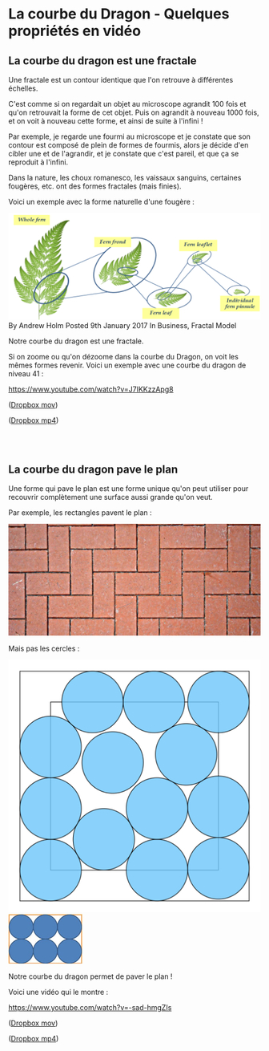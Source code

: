 # La courbe du Dragon - Quelques propriétés en vidéo

## La courbe du dragon est une fractale

Une fractale est un contour identique que l'on retrouve à différentes échelles.

C'est comme si on regardait un objet au microscope agrandit 100 fois et qu'on retrouvait la forme de cet objet. Puis on agrandit à nouveau 1000 fois, et on voit à nouveau cette forme, et ainsi de suite à l'infini !

Par exemple, je regarde une fourmi au microscope et je constate que son contour est composé de plein de formes de fourmis, alors je décide d'en cibler une et de l'agrandir, et je constate que c'est pareil, et que ça se reproduit à l'infini.

Dans la nature, les choux romanesco, les vaissaux sanguins, certaines fougères, etc. ont des formes fractales (mais finies).

Voici un exemple avec la forme naturelle d'une fougère :

![Fern6](img/Fern6.png) 
By Andrew Holm  Posted 9th January 2017  In Business, Fractal Model

Notre courbe du dragon est une fractale.

Si on zoome ou qu'on dézoome dans la courbe du Dragon, on voit les mêmes formes revenir. Voici un exemple avec une courbe du dragon de niveau 41 :

https://www.youtube.com/watch?v=J7IKKzzApg8

([Dropbox mov](https://www.dropbox.com/s/moann1cfdmop1v4/La%20fourmi%20de%20Langton%20-%20Science%20%C3%A9tonnante%20%2321.mov?dl=0))

([Dropbox mp4](https://www.dropbox.com/s/18halpu4439yv4p/La%20fourmi%20de%20Langton%20-%20Science%20%C3%A9tonnante%20%2321.mp4?dl=0))

<br><br>

## La courbe du dragon pave le plan

Une forme qui pave le plan est une forme unique qu'on peut utiliser pour recouvrir complètement une surface aussi grande qu'on veut.

Par exemple, les rectangles pavent le plan :

![rectPavage](img/rectPavage.jpg) 

Mais pas les cercles :

![cerclePavage](img/cerclePavage.png) 
![cerclePavage2](img/cerclePavage2.png) 

Notre courbe du dragon permet de paver le plan !

Voici une vidéo qui le montre :

https://www.youtube.com/watch?v=-sad-hmgZIs

([Dropbox mov](https://www.dropbox.com/s/moann1cfdmop1v4/La%20fourmi%20de%20Langton%20-%20Science%20%C3%A9tonnante%20%2321.mov?dl=0))

([Dropbox mp4](https://www.dropbox.com/s/18halpu4439yv4p/La%20fourmi%20de%20Langton%20-%20Science%20%C3%A9tonnante%20%2321.mp4?dl=0))

